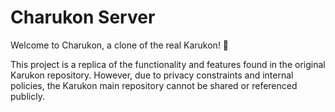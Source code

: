 # Charukon Server

Welcome to Charukon, a clone of the real Karukon! 🚀

This project is a replica of the functionality and features found in the original Karukon repository. However, due to privacy constraints and internal policies, the Karukon main repository cannot be shared or referenced publicly.
